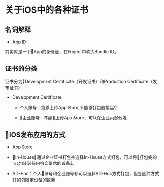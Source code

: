 # 关于iOS中的各种证书

## 名词解释

* App ID

其实就是一个App的身份证，在Project中称为Bundle ID。

## 证书的分类

证书分为Development Certificate（开发证书）和Production Certificate（发布证书）

* Development Certificate

    * 个人账号：能够上传App Store,不能够打包直接运行

    * 企业账号：不能上传App Store，可以在企业内部分发

## iOS发布应用的方式

* App Store

* In-House：通过企业证书打包并选择In-House方式打包，可以将打包完的ipa包装到任何符合要求的设备上

* AD-Hoc：个人账号和企业账号都可以选择AD-Hoc方式打包，但是这种方式打的包限定设备的数量